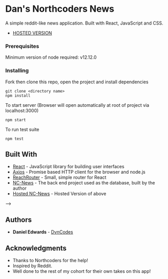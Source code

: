 # Dan's Northcoders News

A simple reddit-like news application. Built with React, JavaScript and CSS.

- [HOSTED VERSION](https://dansncnews.netlify.app/home)

<!-- ## Getting Started

These instructions will get you a copy of the project up and running on your local machine for development and testing purposes. See deployment for notes on how to deploy the project on a live system.
-->

### Prerequisites

Minimum version of node required: v12.12.0

<!-- ```
Give examples
```  -->

### Installing

Fork then clone this repo, open the project and install dependencies

```
git clone <directory name>
npm install
```

To start server (Browser will open automatically at root of project via localhost:3000)

```
npm start
```

To run test suite

```
npm test
```

<!-- ## Running the tests

Explain how to run the automated tests for this system

### Break down into end to end tests

Explain what these tests test and why

```
Give an example
```

### And coding style tests

Explain what these tests test and why

```
Give an example
```

## Deployment

-
Add additional notes about how to deploy this on a live system
-->

## Built With

- [React](https://reactjs.org/) - JavaScript library for building user interfaces
- [Axios](https://www.npmjs.com/package/axios) - Promise based HTTP client for the browser and node.js
- [ReachRouter](https://reach.tech/router) - Small, simple router for React
- [NC-News](https://github.com/DvnCodes/nc-news) - The back end project used as the database, built by the author
- [Hosted NC-News](<(https://dans-nc-news.herokuapp.com/api)>) - Hosted Version of above

<!-- ## Contributing
Please read [CONTRIBUTING.md](https://gist.github.com/PurpleBooth/b24679402957c63ec426) for details on our code of conduct, and the process for submitting pull requests to us.

## Versioning

We use [SemVer](http://semver.org/) for versioning. For the versions available, see the [tags on this repository](https://github.com/your/project/tags). --> -->

## Authors

- **Daniel Edwards** - [DvnCodes](https://github.com/DvnCodes)

<!-- See also the list of [contributors](https://github.com/your/project/contributors) who participated in this project. -->

<!-- ## License

This project is licensed under the MIT License - see the [LICENSE.md](LICENSE.md) file for details -->

## Acknowledgments

- Thanks to Northcoders for the help!
- Inspired by Reddit.
- Well done to the rest of my cohort for their own takes on this app!

